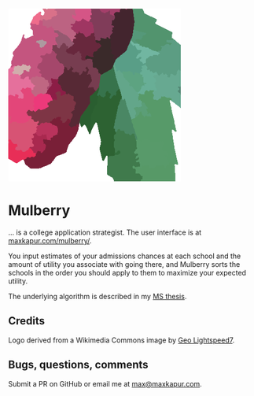 ![The Mulberry logo: a magenta berry and a green leaf](resources/logo-big.png)

# Mulberry

… is a college application strategist. The user interface is at
[maxkapur.com/mulberry/](https://maxkapur.com/mulberry/).

You input estimates of your admissions chances at each school and the amount of
utility you associate with going there, and Mulberry sorts the schools in the
order you should apply to them to maximize your expected utility.

The underlying algorithm is described in my
[MS thesis](https://github.com/maxkapur/CollegeApplication).

## Credits

Logo derived from a Wikimedia Commons image by
[Geo Lightspeed7](<https://en.wikipedia.org/wiki/Morus_(plant)#/media/File:Wild_mulberry.jpg>).

## Bugs, questions, comments

Submit a PR on GitHub or email me at
[max@maxkapur.com](mailto:maxkapur@gmail.com).
